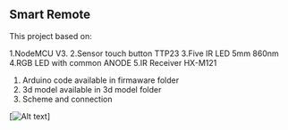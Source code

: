 ## Smart Remote 

This project based on:

1.NodeMCU V3.
2.Sensor touch button TTP23
3.Five IR LED 5mm 860nm
4.RGB LED with common ANODE
5.IR Receiver HX-M121

1. Arduino code available in firmaware folder
2. 3d model available in 3d model folder
3. Scheme and connection 

[![Alt text](//github.com/lemoJuice/smart_remote/schemes/full_scheme.png)]


